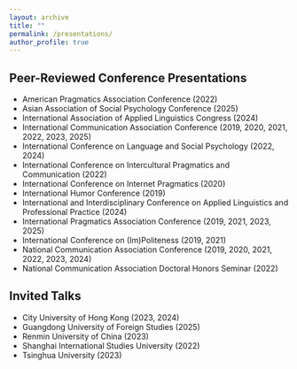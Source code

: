 ```yaml
---
layout: archive
title: ""
permalink: /presentations/
author_profile: true
---
```


Peer-Reviewed Conference Presentations
-----

* American Pragmatics Association Conference (2022)
* Asian Association of Social Psychology Conference (2025)
* International Association of Applied Linguistics Congress (2024)
* International Communication Association Conference (2019, 2020, 2021, 2022, 2023, 2025)
* International Conference on Language and Social Psychology (2022, 2024)
* International Conference on Intercultural Pragmatics and Communication (2022)
* International Conference on Internet Pragmatics (2020)
* International Humor Conference (2019)
* International and Interdisciplinary Conference on Applied Linguistics and Professional Practice (2024)
* International Pragmatics Association Conference (2019, 2021, 2023, 2025)
* International Conference on (Im)Politeness (2019, 2021)
* National Communication Association Conference (2019, 2020, 2021, 2022, 2023, 2024)
* National Communication Association Doctoral Honors Seminar (2022)

Invited Talks
-----

* City University of Hong Kong (2023, 2024)
* Guangdong University of Foreign Studies (2025) 
* Renmin University of China (2023)
* Shanghai International Studies University (2022)
* Tsinghua University (2023)
